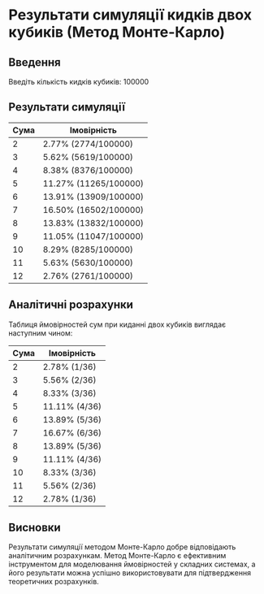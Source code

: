 # Результати симуляції кидків двох кубиків (Метод Монте-Карло)

## Введення
Введіть кількість кидків кубиків: 100000

## Результати симуляції
| Сума   | Імовірність           |
|--------|-----------------------|
| 2      | 2.77% (2774/100000)   |
| 3      | 5.62% (5619/100000)   |
| 4      | 8.38% (8376/100000)   |
| 5      | 11.27% (11265/100000) |
| 6      | 13.91% (13909/100000) |
| 7      | 16.50% (16502/100000) |
| 8      | 13.83% (13832/100000) |
| 9      | 11.05% (11047/100000) |
| 10     | 8.29% (8285/100000)   |
| 11     | 5.63% (5630/100000)   |
| 12     | 2.76% (2761/100000)   |

## Аналітичні розрахунки
Таблиця ймовірностей сум при киданні двох кубиків виглядає наступним чином:

| Сума   | Імовірність           |
|--------|-----------------------|
| 2      | 2.78% (1/36)          |
| 3      | 5.56% (2/36)          |
| 4      | 8.33% (3/36)          |
| 5      | 11.11% (4/36)         |
| 6      | 13.89% (5/36)         |
| 7      | 16.67% (6/36)         |
| 8      | 13.89% (5/36)         |
| 9      | 11.11% (4/36)         |
| 10     | 8.33% (3/36)          |
| 11     | 5.56% (2/36)          |
| 12     | 2.78% (1/36)          |

## Висновки
Результати симуляції методом Монте-Карло добре відповідають аналітичним розрахункам. Метод Монте-Карло є ефективним інструментом для моделювання ймовірностей у складних системах, а його результати можна успішно використовувати для підтвердження теоретичних розрахунків.
